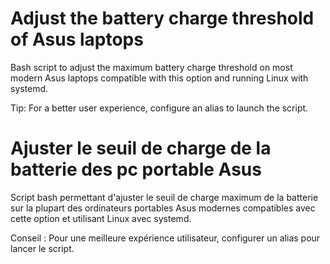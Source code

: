 # Adjust the battery charge threshold of Asus laptops

Bash script to adjust the maximum battery charge threshold on most modern Asus laptops compatible with this option and running Linux with systemd.

Tip: For a better user experience, configure an alias to launch the script.


# Ajuster le seuil de charge de la batterie des pc portable Asus

Script bash permettant d'ajuster le seuil de charge maximum de la batterie sur la plupart des ordinateurs portables Asus modernes compatibles avec cette option et utilisant Linux avec systemd.

Conseil  : Pour une meilleure expérience utilisateur, configurer un alias pour lancer le script.
